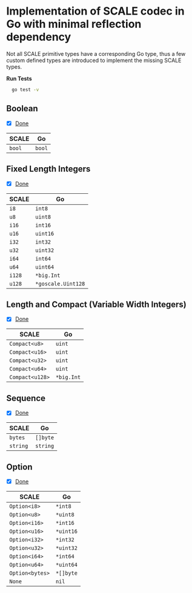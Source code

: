 # Implementation of SCALE codec in Go with minimal reflection dependency

Not all SCALE primitive types have a corresponding Go type, thus a few custom defined types are introduced to implement the missing SCALE types.

**Run Tests**

```sh
  go test -v
```


## Boolean

* [x] [Done](https://github.com/LimeChain/goscale/blob/master/boolean.go)

| SCALE      | Go                        |
|------------|---------------------------|
| `bool`     | `bool`                    |


## Fixed Length Integers

* [x] [Done](https://github.com/LimeChain/goscale/blob/master/fixed_length.go)

| SCALE      | Go                        |
|------------|---------------------------|
| `i8`       | `int8`                    |
| `u8`       | `uint8`                   |
| `i16`      | `int16`                   |
| `u16`      | `uint16`                  |
| `i32`      | `int32`                   |
| `u32`      | `uint32`                  |
| `i64`      | `int64`                   |
| `u64`      | `uint64`                  |
| `i128`     | `*big.Int`                |
| `u128`     | `*goscale.Uint128`        |


## Length and Compact (Variable Width Integers)

* [x] [Done](https://github.com/LimeChain/goscale/blob/master/length_compact.go)

| SCALE           | Go         |
|-----------------|------------|
| `Compact<u8>`   | `uint`     |
| `Compact<u16>`  | `uint`     |
| `Compact<u32>`  | `uint`     |
| `Compact<u64>`  | `uint`     |
| `Compact<u128>` | `*big.Int` |


## Sequence

* [x] [Done](https://github.com/LimeChain/goscale/blob/master/sequence.go)

| SCALE      | Go                        |
|------------|---------------------------|
| `bytes`    | `[]byte`                  |
| `string`   | `string`                  |

## Option

* [x] [Done](https://github.com/LimeChain/goscale/blob/master/option.go)

| SCALE              | Go                       |
| ------------------ | ------------------------ |
| `Option<i8>`       | `*int8`                  |
| `Option<u8>`       | `*uint8`                 |
| `Option<i16>`      | `*int16`                 |
| `Option<u16>`      | `*uint16`                |
| `Option<i32>`      | `*int32`                 |
| `Option<u32>`      | `*uint32`                |
| `Option<i64>`      | `*int64`                 |
| `Option<u64>`      | `*uint64`                |
| `Option<bytes>`    | `*[]byte`                |
| `None`             | `nil`                    |
